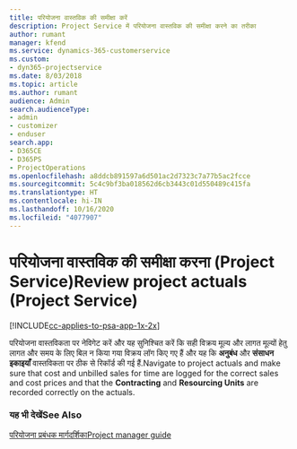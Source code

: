 ```yaml
---
title: परियोजना वास्तविक की समीक्षा करें
description: Project Service में परियोजना वास्तविक की समीक्षा करने का तरीका
author: rumant
manager: kfend
ms.service: dynamics-365-customerservice
ms.custom:
- dyn365-projectservice
ms.date: 8/03/2018
ms.topic: article
ms.author: rumant
audience: Admin
search.audienceType:
- admin
- customizer
- enduser
search.app:
- D365CE
- D365PS
- ProjectOperations
ms.openlocfilehash: a8ddcb891597a6d501ac2d7323c7a77b5ac2fcce
ms.sourcegitcommit: 5c4c9bf3ba018562d6cb3443c01d550489c415fa
ms.translationtype: HT
ms.contentlocale: hi-IN
ms.lasthandoff: 10/16/2020
ms.locfileid: "4077907"
---
```

# <a name="review-project-actuals-project-service"></a><span data-ttu-id="89fde-103">परियोजना वास्तविक की समीक्षा करना (Project Service)</span><span class="sxs-lookup"><span data-stu-id="89fde-103">Review project actuals (Project Service)</span></span>

[!INCLUDE[cc-applies-to-psa-app-1x-2x](../includes/cc-applies-to-psa-app-1x-2x.md)]

<span data-ttu-id="89fde-104">परियोजना वास्तविकता पर नेविगेट करें और यह सुनिश्चित करें कि सही विक्रय मूल्य और लागत मूल्यों हेतु लागत और समय के लिए बिल न किया गया विक्रय लॉग किए गए हैं और यह कि **अनुबंध** और **संसाधन इकाइयाँ** वास्तविकता पर ठीक से रिकॉर्ड की गई हैं.</span><span class="sxs-lookup"><span data-stu-id="89fde-104">Navigate to project actuals and make sure that cost and unbilled sales for time are logged for the correct sales and cost prices and that the **Contracting** and **Resourcing Units** are recorded correctly on the actuals.</span></span>  
  
### <a name="see-also"></a><span data-ttu-id="89fde-105">यह भी देखें</span><span class="sxs-lookup"><span data-stu-id="89fde-105">See Also</span></span>  
 [<span data-ttu-id="89fde-106">परियोजना प्रबंधक मार्गदर्शिका</span><span class="sxs-lookup"><span data-stu-id="89fde-106">Project manager guide</span></span>](../psa/project-manager-guide.md)
